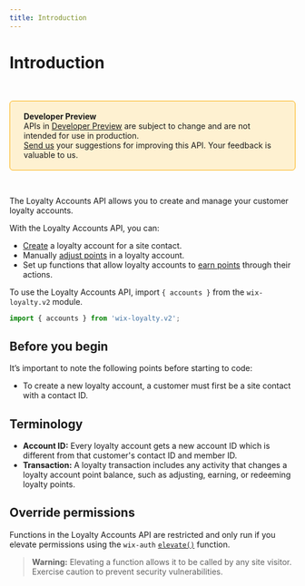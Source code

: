 ```yaml
---
title: Introduction
---
```


# Introduction
&nbsp;

<div style="background-color: #FEF1D1; padding: 18px 24px; border-radius: 6px; border: 1px solid #FDB10C; box-sizing: border-box; display: inline-block">
    <b>Developer Preview</b>
    <br/>
    <span>APIs in <a href="https://www.wix.com/velo/reference/api-overview/developer-preview">Developer Preview</a> are subject to change and are not intended for use in production.<br/><a href="mailto:velo-preview-feedback@wix.com">Send us</a> your suggestions for improving this API. Your feedback is valuable to us.</span>
</div>  

&nbsp;
<!--
> **Note:**
> This module is [universal](/api-overview/api-versions#universal-modules). Functions in this module can run on both the backend and frontend, unless specified otherwise.
--> 

The Loyalty Accounts API allows you to create and manage your customer loyalty accounts.

With the Loyalty Accounts API, you can:
- [Create](wix-loyalty-v2/accounts/createaccount) a loyalty account for a site contact.
- Manually [adjust points](wix-loyalty-v2/accounts/adjustpoints) in a loyalty account.
- Set up functions that allow loyalty accounts to [earn points](wix-loyalty-v2/accounts/earnpoints) through their actions.

To use the Loyalty Accounts API, import `{ accounts }` from the `wix-loyalty.v2` module. 

```javascript
import { accounts } from 'wix-loyalty.v2';
```

## Before you begin

It’s important to note the following points before starting to code:
- To create a new loyalty account, a customer must first be a site contact with a contact ID.

## Terminology

- **Account ID:** Every loyalty account gets a new account ID which is different from that customer's contact ID and member ID.
- **Transaction:** A loyalty transaction includes any activity that changes a loyalty account point balance, such as adjusting, earning, or redeeming loyalty points.

## Override permissions
Functions in the Loyalty Accounts API are restricted and only run if you elevate permissions using the `wix-auth` [`elevate()`](https://www.wix.com/velo/reference/wix-auth/elevate) function.

<blockquote class='warning'>
<p><strong>Warning:</strong> Elevating a function allows it to be called by any site visitor. Exercise caution to prevent security vulnerabilities.</p>
</blockquote>
